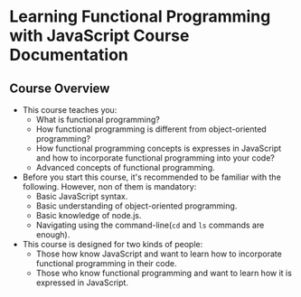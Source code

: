 # Learning Functional Programming with JavaScript Course Documentation
## Course Overview
* This course teaches you:
    * What is functional programming?
    * How functional programming is different from object-oriented programming?
    * How functional programming concepts is expresses in JavaScript and how to incorporate functional programming into your code?
    * Advanced concepts of functional programming.
* Before you start this course, it's recommended to be familiar with the following. However, non of them is mandatory:
    * Basic JavaScript syntax.
    * Basic understanding of object-oriented programming.
    * Basic knowledge of node.js.
    * Navigating using the command-line(` cd ` and ` ls ` commands are enough).
* This course is designed for two kinds of people:
    * Those how know JavaScript and want to learn how to incorporate functional programming in their code.
    * Those who know functional programming and want to learn how it is expressed in JavaScript. 
